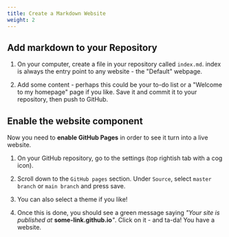 ```yaml
---
title: Create a Markdown Website
weight: 2
---
```


## Add markdown to your Repository

1. On your computer, create a file in your repository called `index.md`. index is always the entry point to any website - the "Default" webpage.

2. Add some content - perhaps this could be your to-do list or a "Welcome to my homepage" page if you like. Save it and commit it to your repository, then push to GitHub.

## Enable the website component

Now you need to **enable GitHub Pages** in order to see it turn into a live website.

1. On your GitHub repository, go to the settings (top rightish tab with a cog icon).

2. Scroll down to the `GitHub pages` section. Under `Source`, select `master branch` or `main branch` and press save.

3. You can also select a theme if you like!

4. Once this is done, you should see a green message saying _"Your site is published at_ **some-link.github.io**_"_. Click on it - and ta-da! You have a website.


